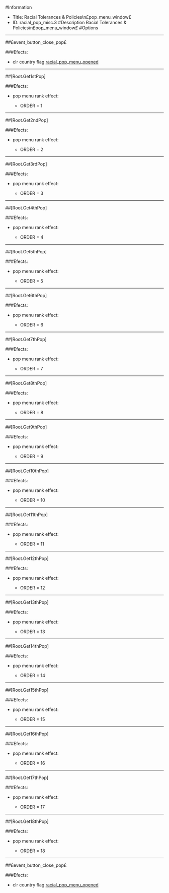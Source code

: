 #Information
 - Title: Racial Tolerances & Policies\n£pop_menu_window£
 - ID: racial_pop_misc.3
#Description
Racial Tolerances & Policies\n£pop_menu_window£
#Options

___
##£event_button_close_pop£

###Efects:<ul><li>clr country flag [racial_pop_menu_opened](../flags/racial_pop_menu_opened.md)</li></ul>

___
##[Root.Get1stPop]

###Efects:<ul><li>pop menu rank effect:</li><ul><li>ORDER = 1</li></ul></ul>

___
##[Root.Get2ndPop]

###Efects:<ul><li>pop menu rank effect:</li><ul><li>ORDER = 2</li></ul></ul>

___
##[Root.Get3rdPop]

###Efects:<ul><li>pop menu rank effect:</li><ul><li>ORDER = 3</li></ul></ul>

___
##[Root.Get4thPop]

###Efects:<ul><li>pop menu rank effect:</li><ul><li>ORDER = 4</li></ul></ul>

___
##[Root.Get5thPop]

###Efects:<ul><li>pop menu rank effect:</li><ul><li>ORDER = 5</li></ul></ul>

___
##[Root.Get6thPop]

###Efects:<ul><li>pop menu rank effect:</li><ul><li>ORDER = 6</li></ul></ul>

___
##[Root.Get7thPop]

###Efects:<ul><li>pop menu rank effect:</li><ul><li>ORDER = 7</li></ul></ul>

___
##[Root.Get8thPop]

###Efects:<ul><li>pop menu rank effect:</li><ul><li>ORDER = 8</li></ul></ul>

___
##[Root.Get9thPop]

###Efects:<ul><li>pop menu rank effect:</li><ul><li>ORDER = 9</li></ul></ul>

___
##[Root.Get10thPop]

###Efects:<ul><li>pop menu rank effect:</li><ul><li>ORDER = 10</li></ul></ul>

___
##[Root.Get11thPop]

###Efects:<ul><li>pop menu rank effect:</li><ul><li>ORDER = 11</li></ul></ul>

___
##[Root.Get12thPop]

###Efects:<ul><li>pop menu rank effect:</li><ul><li>ORDER = 12</li></ul></ul>

___
##[Root.Get13thPop]

###Efects:<ul><li>pop menu rank effect:</li><ul><li>ORDER = 13</li></ul></ul>

___
##[Root.Get14thPop]

###Efects:<ul><li>pop menu rank effect:</li><ul><li>ORDER = 14</li></ul></ul>

___
##[Root.Get15thPop]

###Efects:<ul><li>pop menu rank effect:</li><ul><li>ORDER = 15</li></ul></ul>

___
##[Root.Get16thPop]

###Efects:<ul><li>pop menu rank effect:</li><ul><li>ORDER = 16</li></ul></ul>

___
##[Root.Get17thPop]

###Efects:<ul><li>pop menu rank effect:</li><ul><li>ORDER = 17</li></ul></ul>

___
##[Root.Get18thPop]

###Efects:<ul><li>pop menu rank effect:</li><ul><li>ORDER = 18</li></ul></ul>

___
##£event_button_close_pop£

###Efects:<ul><li>clr country flag [racial_pop_menu_opened](../flags/racial_pop_menu_opened.md)</li></ul>
